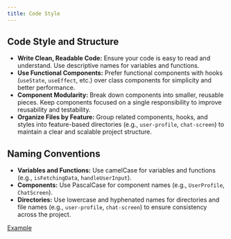 ```yaml
---
title: Code Style
---
```


## Code Style and Structure

- **Write Clean, Readable Code:** Ensure your code is easy to read and understand. Use descriptive names for variables and functions.
- **Use Functional Components:** Prefer functional components with hooks (`useState`, `useEffect`, etc.) over class components for simplicity and better performance.
- **Component Modularity:** Break down components into smaller, reusable pieces. Keep components focused on a single responsibility to improve reusability and testability.
- **Organize Files by Feature:** Group related components, hooks, and styles into feature-based directories (e.g., `user-profile`, `chat-screen`) to maintain a clear and scalable project structure.

## Naming Conventions

- **Variables and Functions:** Use camelCase for variables and functions (e.g., `isFetchingData`, `handleUserInput`).
- **Components:** Use PascalCase for component names (e.g., `UserProfile`, `ChatScreen`).
- **Directories:** Use lowercase and hyphenated names for directories and file names (e.g., `user-profile`, `chat-screen`) to ensure consistency across the project.

[Example](naming-conventions.md)
